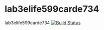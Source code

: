 # lab3elife599carde734
lab3elife599carde734
[![Build Status](https://app.travis-ci.com/Efaq/StatsML_AdvancedR_Assignment3.svg?token=JP3dmEUavtqXmTisJjps&branch=main)](https://app.travis-ci.com/Efaq/StatsML_AdvancedR_Assignment3)
